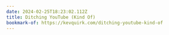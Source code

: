 ```yaml
---
date: 2024-02-25T18:23:02.112Z
title: Ditching YouTube (Kind Of)
bookmark-of: https://kevquirk.com/ditching-youtube-kind-of
---
```

